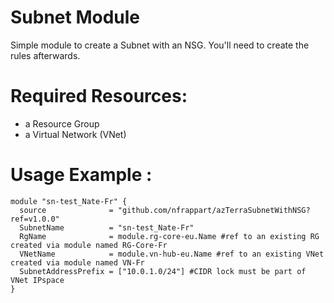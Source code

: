 # Subnet Module
Simple module to create a Subnet with an NSG. You'll need to create the rules afterwards.

# Required Resources:
- a Resource Group
- a Virtual Network (VNet)

# Usage Example :

```hcl
module "sn-test_Nate-Fr" {
  source              = "github.com/nfrappart/azTerraSubnetWithNSG?ref=v1.0.0"
  SubnetName          = "sn-test_Nate-Fr"
  RgName              = module.rg-core-eu.Name #ref to an existing RG created via module named RG-Core-Fr
  VNetName            = module.vn-hub-eu.Name #ref to an existing VNet created via module named VN-Fr 
  SubnetAddressPrefix = ["10.0.1.0/24"] #CIDR lock must be part of VNet IPspace
}
```

